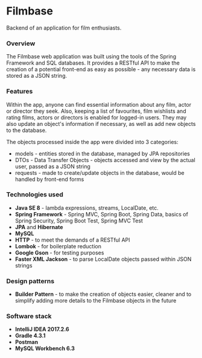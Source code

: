# Filmbase
Backend of an application for film enthusiasts.

### Overview
The Filmbase web application was built using the tools of the Spring Framework and SQL databases. It provides a RESTful API to make the creation of a potential front-end as easy as possible - any necessary data is stored as a JSON string.
### Features
Within the app, anyone can find essential information about any film, actor or director they seek. Also, keeping a list of favourites, film wishlists and rating films, actors or directors is enabled for logged-in users. They may also update an object's information if necessary, as well as add new objects to the database. 

The objects processed inside the app were divided into 3 categories:
- models - entities stored in the database, managed by JPA repositories
- DTOs - Data Transfer Objects - objects accessed and view by the actual user, passed as a JSON string
- requests - made to create/update objects in the database, would be handled by front-end forms

### Technologies used
- **Java SE 8** - lambda expressions, streams, LocalDate, etc.
- **Spring Framework** - Spring MVC, Spring Boot, Spring Data, basics of Spring Security, Spring Boot Test, Spring MVC Test
- **JPA** and **Hibernate**
- **MySQL**
- **HTTP** - to meet the demands of a RESTful API
- **Lombok** - for boilerplate reduction
- **Google Gson** - for testing purposes
- **Faster XML Jackson** - to parse LocalDate objects passed within JSON strings
### Design patterns
- **Builder Pattern** - to make the creation of objects easier, cleaner and to simplify adding more details to the Filmbase objects in the future
### Software stack
- **IntelliJ IDEA 2017.2.6**
- **Gradle 4.3.1**
- **Postman**
- **MySQL Workbench 6.3**
